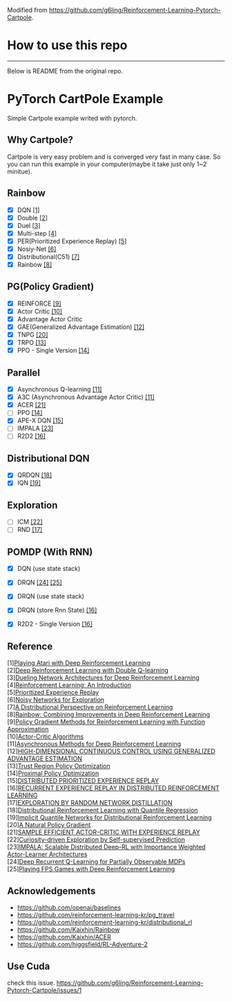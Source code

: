 Modified from https://github.com/g6ling/Reinforcement-Learning-Pytorch-Cartpole.

# How to use this repo 



---

Below is README from the original repo.

# PyTorch CartPole Example
Simple Cartpole example writed with pytorch.

## Why Cartpole?
Cartpole is very easy problem and is converged very fast in many case.
So you can run this example in your computer(maybe it take just only 1~2 minitue).

## Rainbow
- [x] DQN [[1]](#reference)
- [x] Double [[2]](#reference)
- [x] Duel [[3]](#reference)
- [x] Multi-step [[4]](#reference)
- [x] PER(Prioritized Experience Replay) [[5]](#reference)
- [x] Nosiy-Net [[6]](#reference)
- [x] Distributional(C51) [[7]](#reference)
- [x] Rainbow [[8]](#reference)

## PG(Policy Gradient)
- [x] REINFORCE [[9]](#reference)
- [x] Actor Critic [[10]](#reference)
- [x] Advantage Actor Critic
- [x] GAE(Generalized Advantage Estimation) [[12]](#reference)
- [x] TNPG [[20]](#reference)
- [x] TRPO [[13]](#reference)
- [x] PPO - Single Version [[14]](#reference)

## Parallel
- [x] Asynchronous Q-learning [[11]](#reference)
- [x] A3C (Asynchronous Advantage Actor Critic) [[11]](#reference)
- [x] ACER [[21]](#reference)
- [ ] PPO [[14]](#reference)
- [x] APE-X DQN [[15]](#reference)
- [ ] IMPALA [[23]](#reference)
- [ ] R2D2 [[16]](#reference)

## Distributional DQN
- [x] QRDQN [[18]](#reference)
- [x] IQN [[19]](#reference)

## Exploration
- [ ] ICM [[22]](#refercence)
- [ ] RND [[17]](#reference)

## POMDP (With RNN)
- [x] DQN (use state stack)
- [x] DRQN [[24]](#reference) [[25]](#reference)
- [x] DRQN (use state stack)
- [x] DRQN (store Rnn State) [[16]](#reference)
- [x] R2D2 - Single Version [[16]](#reference)


## Reference
[1][Playing Atari with Deep Reinforcement Learning](http://arxiv.org/abs/1312.5602)  
[2][Deep Reinforcement Learning with Double Q-learning](http://arxiv.org/abs/1509.06461)  
[3][Dueling Network Architectures for Deep Reinforcement Learning](http://arxiv.org/abs/1511.06581)  
[4][Reinforcement Learning: An Introduction](http://www.incompleteideas.net/sutton/book/ebook/the-book.html)  
[5][Prioritized Experience Replay](http://arxiv.org/abs/1511.05952)  
[6][Noisy Networks for Exploration](https://arxiv.org/abs/1706.10295)  
[7][A Distributional Perspective on Reinforcement Learning](https://arxiv.org/abs/1707.06887)  
[8][Rainbow: Combining Improvements in Deep Reinforcement Learning](https://arxiv.org/abs/1710.02298)  
[9][Policy Gradient Methods for Reinforcement Learning with Function Approximation ](https://papers.nips.cc/paper/1713-policy-gradient-methods-for-reinforcement-learning-with-function-approximation.pdf)  
[10][Actor-Critic Algorithms](https://papers.nips.cc/paper/1786-actor-critic-algorithms.pdf)  
[11][Asynchronous Methods for Deep Reinforcement Learning](https://arxiv.org/pdf/1602.01783.pdf)  
[12][HIGH-DIMENSIONAL CONTINUOUS CONTROL USING GENERALIZED ADVANTAGE ESTIMATION](https://arxiv.org/pdf/1506.02438.pdf)  
[13][Trust Region Policy Optimization](https://arxiv.org/pdf/1502.05477.pdf)  
[14][Proximal Policy Optimization](https://arxiv.org/pdf/1707.06347.pdf)  
[15][DISTRIBUTED PRIORITIZED EXPERIENCE REPLAY](https://arxiv.org/pdf/1803.00933.pdf)  
[16][RECURRENT EXPERIENCE REPLAY IN DISTRIBUTED REINFORCEMENT LEARNING](https://openreview.net/pdf?id=r1lyTjAqYX)  
[17][EXPLORATION BY RANDOM NETWORK DISTILLATION](https://openreview.net/pdf?id=H1lJJnR5Ym)  
[18][Distributional Reinforcement Learning with Quantile Regression](https://arxiv.org/pdf/1710.10044.pdf)  
[19][Implicit Quantile Networks for Distributional Reinforcement Learning](https://arxiv.org/pdf/1806.06923.pdf)  
[20][A Natural Policy Gradient](https://papers.nips.cc/paper/2073-a-natural-policy-gradient.pdf)  
[21][SAMPLE EFFICIENT ACTOR-CRITIC WITH EXPERIENCE REPLAY](https://arxiv.org/pdf/1611.01224.pdf)  
[22][Curiosity-driven Exploration by Self-supervised Prediction](https://arxiv.org/pdf/1705.05363.pdf)  
[23][IMPALA: Scalable Distributed Deep-RL with Importance Weighted Actor-Learner Architectures](https://arxiv.org/pdf/1802.01561.pdf)  
[24][Deep Recurrent Q-Learning for Partially Observable MDPs](https://arxiv.org/pdf/1507.06527.pdf)  
[25][Playing FPS Games with Deep Reinforcement Learning](https://arxiv.org/pdf/1609.05521.pdf)  

## Acknowledgements
- https://github.com/openai/baselines
- https://github.com/reinforcement-learning-kr/pg_travel
- https://github.com/reinforcement-learning-kr/distributional_rl
- https://github.com/Kaixhin/Rainbow
- https://github.com/Kaixhin/ACER
- https://github.com/higgsfield/RL-Adventure-2

## Use Cuda
check this issue. https://github.com/g6ling/Reinforcement-Learning-Pytorch-Cartpole/issues/1
